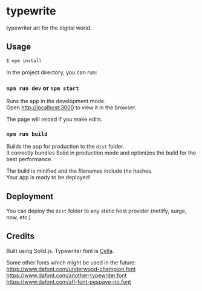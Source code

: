 # typewrite

typewriter art for the digital world.

## Usage

```bash
$ npm install
```

In the project directory, you can run:

### `npm run dev` or `npm start`

Runs the app in the development mode.<br>
Open [http://localhost:3000](http://localhost:3000) to view it in the browser.

The page will reload if you make edits.<br>

### `npm run build`

Builds the app for production to the `dist` folder.<br>
It correctly bundles Solid in production mode and optimizes the build for the best performance.

The build is minified and the filenames include the hashes.<br>
Your app is ready to be deployed!

## Deployment

You can deploy the `dist` folder to any static host provider (netlify, surge, now, etc.)

## Credits

Built using Solid.js. Typewriter font is [Cella](https://www.dafont.com/cella.font).

Some other fonts which might be used in the future:
https://www.dafont.com/underwood-champion.font
https://www.dafont.com/another-typewriter.font
https://www.dafont.com/afl-font-pespaye-no.font
